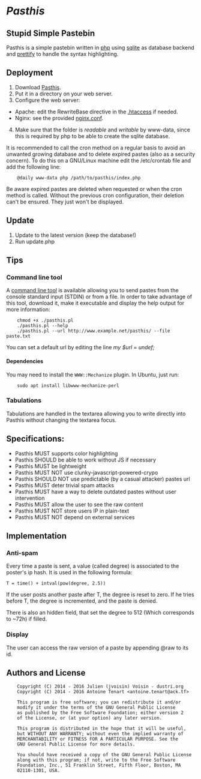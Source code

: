 # *Pasthis*

## Stupid Simple Pastebin
Pasthis is a simple pastebin written in [php](https://www.php.net/)
using [sqlite](https://sqlite.org/) as database backend and
[prettify](https://code.google.com/p/google-code-prettify/) to handle the syntax
highlighting.

## Deployment
1. Download [Pasthis](https://github.com/moulecorp/pasthis).
2. Put it in a directory on your web server.
3. Configure the web server:
  - Apache: edit the RewriteBase directive in the
    [.htaccess](https://github.com/moulecorp/pasthis/blob/master/.htaccess) if
    needed.
  - Nginx: see the provided
    [nginx.conf](https://github.com/moulecorp/pasthis/blob/master/nginx.conf).
4. Make sure that the folder is _readable_ and _writable_ by www-data, since
this is required by php to be able to create the sqlite database.

It is recommended to call the cron method on a regular basis to avoid an
unwanted growing database and to delete expired pastes (also as a security
concern). To do this on a GNU/Linux machine edit the /etc/crontab file and add
the following line:

		@daily www-data php /path/to/pasthis/index.php

Be aware expired pastes are deleted when requested or when the cron method is
called. Without the previous cron configuration, their deletion can't be
ensured. They just won't be displayed.

## Update
1. Update to the latest version (keep the database!)
2. Run update.php

## Tips
### Command line tool

A [command line tool](https://github.com/moulecorp/pasthis/blob/master/pasthis.pl)
is available allowing you to send pastes from the console standard input (STDIN)
or from a file. In order to take advantage of this tool, download it, make it
executable and display the help output for more information:

		chmod +x ./pasthis.pl
		./pasthis.pl --help
		./pasthis.pl --url http://www.example.net/pasthis/ --file paste.txt

You can set a default url by editing the line *my $url = undef;*

#### Dependencies

You may need to install the `WWW::Mechanize` plugin. In Ubuntu, just run:

		sudo apt install libwww-mechanize-perl

### Tabulations

Tabulations are handled in the textarea allowing you to write directly into
Pasthis without changing the textarea focus.

## Specifications:
  - Pasthis MUST supports color highlighting
  - Pasthis SHOULD be able to work without JS if necessary
  - Pasthis MUST be lightweight
  - Pasthis MUST NOT use clunky-javascript-powered-crypo
  - Pasthis SHOULD NOT use predictable (by a casual attacker) pastes url
  - Pasthis MUST deter trivial spam attacks
  - Pasthis MUST have a way to delete outdated pastes without user intervention
  - Pasthis MUST allow the user to see the raw content
  - Pasthis MUST NOT store users IP in plain-text
  - Pasthis MUST NOT depend on external services

## Implementation
### Anti-spam
Every time a paste is sent, a value (called degree) is associated to
the poster's ip hash. It is used in the following formula:

    T = time() + intval(pow(degree, 2.5))

If the user posts another paste after T, the degree is reset to zero.
If he tries before T, the degree is incremented, and the paste is denied.

There is also an hidden field, that set the degree to 512 (Which corresponds
to ~72h) if filled.


### Display
The user can access the raw version of a paste by appending
@raw to its id.

## Authors and License

		Copyright (C) 2014 - 2016 Julien (jvoisin) Voisin - dustri.org
		Copyright (C) 2014 - 2016 Antoine Tenart <antoine.tenart@ack.tf>

		This program is free software; you can redistribute it and/or
		modify it under the terms of the GNU General Public License
		as published by the Free Software Foundation; either version 2
		of the License, or (at your option) any later version.
    
		This program is distributed in the hope that it will be useful,
		but WITHOUT ANY WARRANTY; without even the implied warranty of
		MERCHANTABILITY or FITNESS FOR A PARTICULAR PURPOSE. See the
		GNU General Public License for more details.
    
		You should have received a copy of the GNU General Public License
		along with this program; if not, write to the Free Software
		Foundation, Inc., 51 Franklin Street, Fifth Floor, Boston, MA
		02110-1301, USA.
